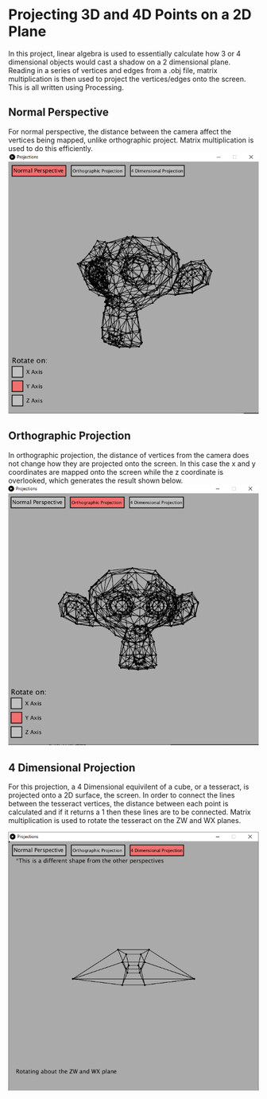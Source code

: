 # Projecting 3D and 4D Points on a 2D Plane

In this project, linear algebra is used to essentially calculate how 3 or 4 dimensional objects would cast a shadow on a 2 dimensional plane. Reading in a series of vertices and edges from a .obj file, matrix multiplication is then used to project the vertices/edges onto the screen. This is all written using Processing.

## Normal Perspective
For normal perspective, the distance between the camera affect the vertices being mapped, unlike orthographic project. Matrix multiplication is used to do this efficiently.
<img src="images/NormalPerspective.png">

## Orthographic Projection
In orthographic projection, the distance of vertices from the camera does not change how they are projected onto the screen. In this case the x and y coordinates are mapped onto the screen while the z coordinate is overlooked, which generates the result shown below.
<img src="images/OrthographicProjection.png">

## 4 Dimensional Projection
For this projection, a 4 Dimensional equivilent of a cube, or a tesseract, is projected onto a 2D surface, the screen. In order to connect the lines between the tesseract vertices, the distance between each point is calculated and if it returns a 1 then these lines are to be connected. Matrix multiplication is used to rotate the tesseract on the ZW and WX planes. 

<img src="images/4DimensionalProjection.png">
